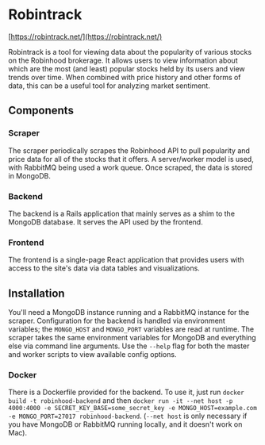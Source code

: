 # Robintrack

[https://robintrack.net/](https://robintrack.net/)

Robintrack is a tool for viewing data about the popularity of various stocks on the Robinhood brokerage. It allows users to view information about which are the most (and least) popular stocks held by its users and view trends over time. When combined with price history and other forms of data, this can be a useful tool for analyzing market sentiment.

## Components

### Scraper

The scraper periodically scrapes the Robinhood API to pull popularity and price data for all of the stocks that it offers. A server/worker model is used, with RabbitMQ being used a work queue. Once scraped, the data is stored in MongoDB.

### Backend

The backend is a Rails application that mainly serves as a shim to the MongoDB database. It serves the API used by the frontend.

### Frontend

The frontend is a single-page React application that provides users with access to the site's data via data tables and visualizations.

## Installation

You'll need a MongoDB instance running and a RabbitMQ instance for the scraper. Configuration for the backend is handled via environment variables; the `MONGO_HOST` and `MONGO_PORT` variables are read at runtime. The scraper takes the same environment variables for MongoDB and everything else via command line arguments. Use the `--help` flag for both the master and worker scripts to view available config options.

### Docker

There is a Dockerfile provided for the backend. To use it, just run `docker build -t robinhood-backend` and then `docker run -it --net host -p 4000:4000 -e SECRET_KEY_BASE=some_secret_key -e MONGO_HOST=example.com -e MONGO_PORT=27017 robinhood-backend`. (`--net host` is only necessary if you have MongoDB or RabbitMQ running locally, and it doesn't work on Mac).
